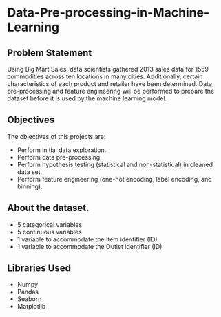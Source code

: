 # Data-Pre-processing-in-Machine-Learning
## Problem Statement
Using Big Mart Sales, data scientists gathered 2013 sales data for 1559 commodities across ten locations in many cities. Additionally, certain characteristics of each product and retailer have been determined.
Data pre-processing and feature engineering will be performed to prepare the dataset before it is used by the machine learning model.
## Objectives
The objectives of this projects are:
* Perform initial data exploration.
* Perform data pre-processing.
* Perform hypothesis testing (statistical and non-statistical) in cleaned data set.
* Perform feature engineering (one-hot encoding, label encoding, and binning).
## About the dataset.
* 5 categorical variables
* 5 continuous variables
* 1 variable to accommodate the Item identifier (ID)
* 1 variable to accommodate the Outlet identifier (ID)
## Libraries Used
* Numpy
* Pandas
* Seaborn
* Matplotlib
